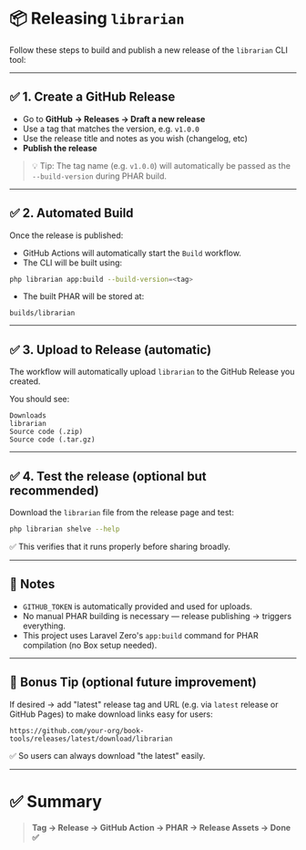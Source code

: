 # 📦 Releasing `librarian`

Follow these steps to build and publish a new release of the `librarian` CLI tool:

---

## ✅ 1. Create a GitHub Release

* Go to **GitHub → Releases → Draft a new release**
* Use a tag that matches the version, e.g. `v1.0.0`
* Use the release title and notes as you wish (changelog, etc)
* **Publish the release**

> 💡 Tip: The tag name (e.g. `v1.0.0`) will automatically be passed as the `--build-version` during PHAR build.

---

## ✅ 2. Automated Build

Once the release is published:

* GitHub Actions will automatically start the `Build` workflow.
* The CLI will be built using:

```bash
php librarian app:build --build-version=<tag>
```

* The built PHAR will be stored at:

```
builds/librarian
```

---

## ✅ 3. Upload to Release (automatic)

The workflow will automatically upload `librarian` to the GitHub Release you created.

You should see:

```
Downloads
librarian
Source code (.zip)
Source code (.tar.gz)
```

---

## ✅ 4. Test the release (optional but recommended)

Download the `librarian` file from the release page and test:

```bash
php librarian shelve --help
```

✅ This verifies that it runs properly before sharing broadly.

---

## 📢 Notes

* `GITHUB_TOKEN` is automatically provided and used for uploads.
* No manual PHAR building is necessary — release publishing → triggers everything.
* This project uses Laravel Zero's `app:build` command for PHAR compilation (no Box setup needed).

---

## 🚦 Bonus Tip (optional future improvement)

If desired → add "latest" release tag and URL (e.g. via `latest` release or GitHub Pages) to make download links easy for users:

```
https://github.com/your-org/book-tools/releases/latest/download/librarian
```

✅ So users can always download "the latest" easily.

---

# ✅ Summary

> **Tag → Release → GitHub Action → PHAR → Release Assets → Done ✅**
